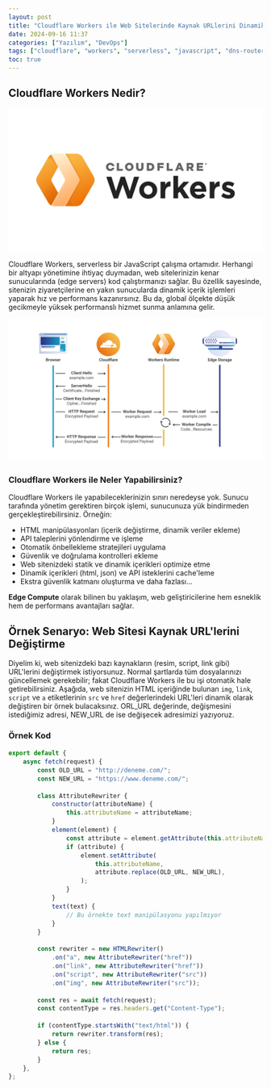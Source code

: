 ```yaml
---
layout: post
title: "Cloudflare Workers ile Web Sitelerinde Kaynak URLlerini Dinamik Olarak Değiştirme"
date: 2024-09-16 11:37
categories: ["Yazılım", "DevOps"]
tags: ["cloudflare", "workers", "serverless", "javascript", "dns-router", "edge-compute"]
toc: true
---
```


## Cloudflare Workers Nedir?

![cloudflare-worker-principles](/assets/img/cloudflare-workers.jpg)

Cloudflare Workers, serverless bir JavaScript çalışma ortamıdır. Herhangi bir altyapı yönetimine ihtiyaç duymadan, web sitelerinizin kenar sunucularında (edge servers) kod çalıştırmanızı sağlar. Bu özellik sayesinde, sitenizin ziyaretçilerine en yakın sunucularda dinamik içerik işlemleri yaparak hız ve performans kazanırsınız. Bu da, global ölçekte düşük gecikmeyle yüksek performanslı hizmet sunma anlamına gelir.

![cloudflare-worker-principles](/assets/img/cloudflare-worker-principles.jpg)

### Cloudflare Workers ile Neler Yapabilirsiniz?

Cloudflare Workers ile yapabileceklerinizin sınırı neredeyse yok. Sunucu tarafında yönetim gerektiren birçok işlemi, sunucunuza yük bindirmeden gerçekleştirebilirsiniz. Örneğin:

- HTML manipülasyonları (içerik değiştirme, dinamik veriler ekleme)
- API taleplerini yönlendirme ve işleme
- Otomatik önbellekleme stratejileri uygulama
- Güvenlik ve doğrulama kontrolleri ekleme
- Web sitenizdeki statik ve dinamik içerikleri optimize etme
- Dinamik içerikleri (html, json) ve API isteklerini cache'leme
- Ekstra güvenlik katmanı oluşturma ve daha fazlası...

**Edge Compute** olarak bilinen bu yaklaşım, web geliştiricilerine hem esneklik hem de performans avantajları sağlar.

## Örnek Senaryo: Web Sitesi Kaynak URL'lerini Değiştirme

Diyelim ki, web sitenizdeki bazı kaynakların (resim, script, link gibi) URL'lerini değiştirmek istiyorsunuz. Normal şartlarda tüm dosyalarınızı güncellemek gerekebilir; fakat Cloudflare Workers ile bu işi otomatik hale getirebilirsiniz. Aşağıda, web sitenizin HTML içeriğinde bulunan `img`, `link`, `script` ve `a` etiketlerinin `src` ve `href` değerlerindeki URL'leri dinamik olarak değiştiren bir örnek bulacaksınız. ORL_URL değerinde, değişmesini istediğimiz adresi, NEW_URL de ise değişecek adresimizi yazıyoruz.

### Örnek Kod

```javascript
export default {
    async fetch(request) {
        const OLD_URL = "http://deneme.com/";
        const NEW_URL = "https://www.deneme.com/";

        class AttributeRewriter {
            constructor(attributeName) {
                this.attributeName = attributeName;
            }
            element(element) {
                const attribute = element.getAttribute(this.attributeName);
                if (attribute) {
                    element.setAttribute(
                        this.attributeName,
                        attribute.replace(OLD_URL, NEW_URL),
                    );
                }
            }
            text(text) {
                // Bu örnekte text manipülasyonu yapılmıyor
            }
        }

        const rewriter = new HTMLRewriter()
            .on("a", new AttributeRewriter("href"))
            .on("link", new AttributeRewriter("href"))
            .on("script", new AttributeRewriter("src"))
            .on("img", new AttributeRewriter("src"));

        const res = await fetch(request);
        const contentType = res.headers.get("Content-Type");

        if (contentType.startsWith("text/html")) {
            return rewriter.transform(res);
        } else {
            return res;
        }
    },
};
```


